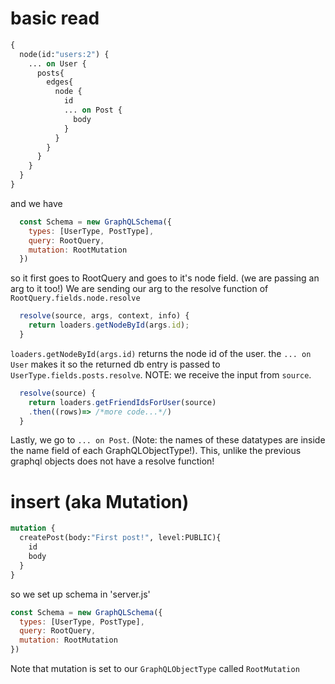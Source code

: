 
# basic read
```graphql
{
  node(id:"users:2") {
    ... on User {
      posts{
        edges{
          node {
            id 
            ... on Post {
              body
            }
          }
        }
      }
    }
  }
}
```

and we have 

```js
  const Schema = new GraphQLSchema({
    types: [UserType, PostType], 
    query: RootQuery, 
    mutation: RootMutation 
  })
```

so it first goes to RootQuery and goes to it's node field. 
(we are passing an arg to it too!)
We are sending our arg to the resolve function of 
`RootQuery.fields.node.resolve`

```js
  resolve(source, args, context, info) {
    return loaders.getNodeById(args.id);
  }
```

`loaders.getNodeById(args.id)` returns the node id of the user. 
the `... on User` makes it so the returned db entry is passed to 
`UserType.fields.posts.resolve`. NOTE: we receive the input from `source`.

```js 
  resolve(source) {
    return loaders.getFriendIdsForUser(source)
    .then((rows)=> /*more code...*/)
  }
```

Lastly, we go to `... on Post`.
(Note: the names of these datatypes are inside the name field of 
each GraphQLObjectType!). This, unlike the previous graphql objects does
not have a resolve function!



# insert (aka Mutation)

```graphql
mutation {
  createPost(body:"First post!", level:PUBLIC){
    id 
    body 
  }
}
```
so we set up schema in 'server.js'
```js
const Schema = new GraphQLSchema({
  types: [UserType, PostType], 
  query: RootQuery, 
  mutation: RootMutation 
})
```
Note that mutation is set to our `GraphQLObjectType` called `RootMutation`

